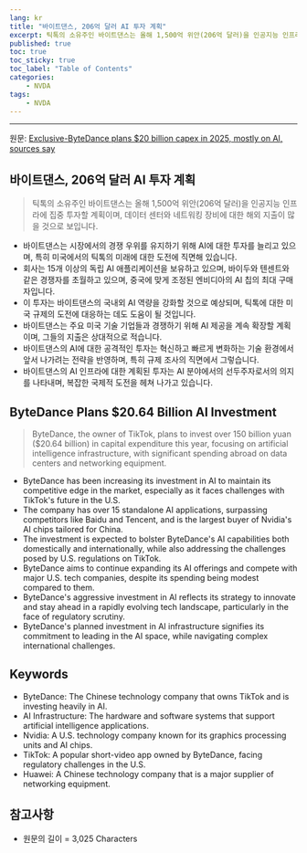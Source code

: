```yaml
---
lang: kr
title: "바이트댄스, 206억 달러 AI 투자 계획"
excerpt: 틱톡의 소유주인 바이트댄스는 올해 1,500억 위안(206억 달러)을 인공지능 인프라에 집중 투자할 계획이며, 데이터 센터와 네트워킹 장비에 대한 해외 지출이 많을 것으로 보입니다.
published: true
toc: true
toc_sticky: true
toc_label: "Table of Contents"
categories:
    - NVDA
tags:
    - NVDA
---
```


---

  원문: [Exclusive-ByteDance plans $20 billion capex in 2025, mostly on AI, sources say](https://www.investing.com/news/stock-market-news/exclusivebytedance-plans-20-billion-capex-in-2025-mostly-on-ai-sources-say-3826261)

## 바이트댄스, 206억 달러 AI 투자 계획

> 틱톡의 소유주인 바이트댄스는 올해 1,500억 위안(206억 달러)을 인공지능 인프라에 집중 투자할 계획이며, 데이터 센터와 네트워킹 장비에 대한 해외 지출이 많을 것으로 보입니다.


- 바이트댄스는 시장에서의 경쟁 우위를 유지하기 위해 AI에 대한 투자를 늘리고 있으며, 특히 미국에서의 틱톡의 미래에 대한 도전에 직면해 있습니다.
- 회사는 15개 이상의 독립 AI 애플리케이션을 보유하고 있으며, 바이두와 텐센트와 같은 경쟁자를 초월하고 있으며, 중국에 맞게 조정된 엔비디아의 AI 칩의 최대 구매자입니다.
- 이 투자는 바이트댄스의 국내외 AI 역량을 강화할 것으로 예상되며, 틱톡에 대한 미국 규제의 도전에 대응하는 데도 도움이 될 것입니다.
- 바이트댄스는 주요 미국 기술 기업들과 경쟁하기 위해 AI 제공을 계속 확장할 계획이며, 그들의 지출은 상대적으로 적습니다.
- 바이트댄스의 AI에 대한 공격적인 투자는 혁신하고 빠르게 변화하는 기술 환경에서 앞서 나가려는 전략을 반영하며, 특히 규제 조사의 직면에서 그렇습니다.
- 바이트댄스의 AI 인프라에 대한 계획된 투자는 AI 분야에서의 선두주자로서의 의지를 나타내며, 복잡한 국제적 도전을 헤쳐 나가고 있습니다.

## ByteDance Plans $20.64 Billion AI Investment

> ByteDance, the owner of TikTok, plans to invest over 150 billion yuan ($20.64 billion) in capital expenditure this year, focusing on artificial intelligence infrastructure, with significant spending abroad on data centers and networking equipment.


- ByteDance has been increasing its investment in AI to maintain its competitive edge in the market, especially as it faces challenges with TikTok's future in the U.S.
- The company has over 15 standalone AI applications, surpassing competitors like Baidu and Tencent, and is the largest buyer of Nvidia's AI chips tailored for China.
- The investment is expected to bolster ByteDance's AI capabilities both domestically and internationally, while also addressing the challenges posed by U.S. regulations on TikTok.
- ByteDance aims to continue expanding its AI offerings and compete with major U.S. tech companies, despite its spending being modest compared to them.
- ByteDance's aggressive investment in AI reflects its strategy to innovate and stay ahead in a rapidly evolving tech landscape, particularly in the face of regulatory scrutiny.
- ByteDance's planned investment in AI infrastructure signifies its commitment to leading in the AI space, while navigating complex international challenges.

## Keywords

- ByteDance: The Chinese technology company that owns TikTok and is investing heavily in AI.
- AI Infrastructure: The hardware and software systems that support artificial intelligence applications.
- Nvidia: A U.S. technology company known for its graphics processing units and AI chips.
- TikTok: A popular short-video app owned by ByteDance, facing regulatory challenges in the U.S.
- Huawei: A Chinese technology company that is a major supplier of networking equipment.

## 참고사항

- 원문의 길이 = 3,025 Characters

